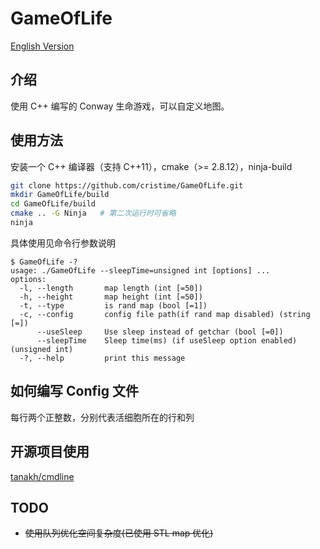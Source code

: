 # GameOfLife

[English Version](https://hub.fastgit.org/cristime/GameOfLife/blob/master/README.md)

## 介绍
使用 C++ 编写的 Conway 生命游戏，可以自定义地图。

## 使用方法
安装一个 C++ 编译器（支持 C++11），cmake（>= 2.8.12），ninja-build
```bash
git clone https://github.com/cristime/GameOfLife.git
mkdir GameOfLife/build
cd GameOfLife/build
cmake .. -G Ninja   # 第二次运行时可省略
ninja
```

具体使用见命令行参数说明
```
$ GameOfLife -?
usage: ./GameOfLife --sleepTime=unsigned int [options] ... 
options:
  -l, --length       map length (int [=50])
  -h, --height       map height (int [=50])
  -t, --type         is rand map (bool [=1])
  -c, --config       config file path(if rand map disabled) (string [=])
      --useSleep     Use sleep instead of getchar (bool [=0])
      --sleepTime    Sleep time(ms) (if useSleep option enabled) (unsigned int)
  -?, --help         print this message
```

## 如何编写 Config 文件
每行两个正整数，分别代表活细胞所在的行和列

## 开源项目使用
<a href="https://github.com/tanakh/cmdline">tanakh/cmdline</a>

## TODO
* ~~使用队列优化空间复杂度(已使用 STL map 优化)~~